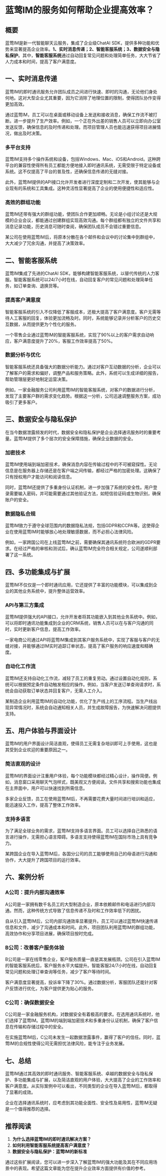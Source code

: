 # 蓝莺IM的服务如何帮助企业提高效率？

## 概要

蓝莺IM是新一代智能聊天云服务，集成了企业级ChatAI SDK，提供多种功能和优势来显著提高企业效率。**1、实时消息传递；2、智能客服系统；3、数据安全与隐私保护**。其中，**智能客服系统**通过自动回复常见问题和处理简单任务，大大节省了人力成本和时间，提高了客户满意度。

## 一、实时消息传递

蓝莺IM的即时通讯服务允许团队成员之间进行快速、即时的沟通，无论他们身处何地。这对大型企业尤其重要，因为它消除了地理位置的限制，使得团队协作变得更加高效。

通过蓝莺IM，员工可以在桌面或移动设备上发送和接收消息，确保工作流不被打断。进一步提升了生产效率。例如，一个正在外出差的销售人员可以立即向办公室发送反馈，确保信息的及时传递和处理。而项目管理人员也能迅速获得项目进展情况，做出及时决策。

### 多平台支持

蓝莺IM支持多个操作系统和设备，包括Windows、Mac、iOS和Android。这种跨平台的兼容性使得所有员工都能方便地接入即时通讯系统，无需受限于特定设备或系统。这不仅提高了平台的普及性，还确保信息传递的无缝对接。

此外，蓝莺IM提供的API接口允许开发者进行深度定制和二次开发，使其能够与企业现有的系统和工具集成。这种灵活性显著提高了企业的使用便捷性和适应性。

### 高效的群组功能

蓝莺IM还带有强大的群组功能，使团队合作更加顺畅。无论是小组讨论还是大规模的企业会议，都能通过创建群组实现高效沟通。每个群组都有独立的文件共享和消息记录功能，历史消息可随时查阅，确保团队成员不会错过重要信息。

某公司在使用蓝莺IM后，将原本分散在各个邮件和会议中的讨论集中到群组中，大大减少了冗余沟通，并提高了决策效率。

## 二、智能客服系统

蓝莺IM集成了先进的ChatAI SDK，能够构建智能客服系统，以替代传统的人力客服。智能客服系统可以24/7小时在线，自动回复客户的常见问题和处理简单任务，如订单查询、退换货等。

### 提高客户满意度

智能客服系统的引入不仅降低了客服成本，还极大提高了客户满意度。客户无需等待人工客服的回复，体验更加流畅及时。同时，系统能够记录并分析客户的历史交互数据，从而提供更为个性化的服务。

一个零售企业通过蓝莺IM的智能客服系统，实现了90%以上的客户需求自动响应，客户满意度提升了20%，客服工作效率提高了50%。

### 数据分析与优化

智能客服系统还具备强大的数据分析能力。通过对客户互动数据的分析，企业可以了解客户的需求和偏好，调整产品和服务策略。此外，系统可以生成详细的报告，帮助管理层更好地制定运营决策。

例如，一家金融服务公司利用蓝莺IM的智能客服系统，对客户的数据进行分析，发现了主要客户群的需求变化趋势。根据这一分析，公司迅速调整服务方案，成功吸引了更多客户。

## 三、数据安全与隐私保护

在当今数据泄露频发的时代，数据安全和隐私保护是企业选择通讯服务时的重要考量。蓝莺IM提供了多个层次的安全保障措施，确保企业数据的安全。

### 加密技术

蓝莺IM使用端到端加密技术，确保消息内容在传输过程中的不可被窥探性。无论信息是在服务器上存储还是在客户端之间传输，都经过严格的加密处理。这确保了只有授权用户才能访问和阅读信息。

同时，蓝莺IM还提供了多重身份认证机制，进一步加强了系统的安全性。用户登录需要输入密码，并可能需要通过其他验证方法，如短信验证码或生物识别，确保账户的安全。

### 数据隐私合规

蓝莺IM致力于遵守全球范围内的数据隐私法规，包括GDPR和CCPA等。这使得企业在使用蓝莺IM时能够放心地处理敏感数据，而不必担心法律风险。

例如，一家跨国公司在上线蓝莺IM之前，需要确保其通讯系统符合欧洲的GDPR要求。在经过严格的审核和测试后，确认蓝莺IM完全符合相关规定，公司遂顺利部署了这一系统。

## 四、多功能集成与扩展

蓝莺IM不仅仅是一个即时通讯应用，它还提供了丰富的功能模块，可以集成到企业的其他业务系统中，提升整体运营效率。

### API与第三方集成

蓝莺IM提供强大的API接口，允许开发者将其功能嵌入到其他业务系统中。例如，可以将即时通讯功能集成到企业的CRM系统，销售人员可以在与客户沟通的同时，实时更新客户信息，提高工作效率。

一家电商公司通过API将蓝莺IM集成到其客户服务系统中，实现了客服与客户的无缝对接，并能够通过IM实时追踪订单状态，提高了客户服务的响应速度和精确度。

### 自动化工作流

蓝莺IM还支持自动化工作流，减轻了员工的重复劳动。通过设置自动化规则，系统可以根据预定条件自动触发相应的操作。例如，当客户发送订单查询请求时，系统会自动获取订单状态并回复客户，无需人工介入。

某制造企业利用蓝莺IM的自动化功能，优化了生产线上的工序流程。当生产线出现异常情况时，系统会自动通知相关人员，并生成故障报告，为快速解决问题提供支持。

## 五、用户体验与界面设计

蓝莺IM的用户界面设计简洁直观，使得员工无需复杂培训即可上手使用，这也是其受到企业欢迎的重要原因之一。

### 简洁直观的设计

蓝莺IM的界面设计注重用户体验，每个功能模块都经过精心设计，操作简便。例如，消息窗口采用聊天气泡样式，既美观又方便阅读。文件共享和搜索功能也集成在主界面中，用户可以快速找到所需信息。

多家企业反馈，员工在使用蓝莺IM后，不再需要花费大量时间进行培训和适应，能迅速投入工作，提高了整体工作效率。

### 支持多语言

为了满足全球业务的需求，蓝莺IM支持多语言界面。员工可以选择自己熟悉的语言进行操作，无需担心语言障碍。多语言支持使得蓝莺IM在国际市场上具有竞争力。

某跨国企业在导入蓝莺IM后，各国分公司的员工能够使用自己的母语进行沟通和协作，大大提升了跨国项目的运行效率。

## 六、案例分析

### A公司：提升内部沟通效率

A公司是一家拥有数千名员工的大型制造企业，原本依赖邮件和电话进行内部沟通。然而，这种传统方式导致了信息传递不及时和工作效率低下的困扰。

自从引入蓝莺IM后，公司内部沟通效率显著提升。员工可以通过蓝莺IM快速传递信息和文件，减少了沟通成本和时间。此外，项目团队利用蓝莺IM的群组功能，高效协作和分享项目进展，确保项目按时完成。

### B公司：改善客户服务体验

B公司是一家在线零售企业，客户服务质量一直是其发展瓶颈。公司在引入蓝莺IM的智能客服系统后，客户服务水平大幅提升。智能客服24/7小时在线，自动回复常见问题和处理订单查询等任务，减少了客户等待时间。

客户满意度显著提高，投诉率下降了30%。通过数据分析，客服团队还能针对客户反馈进行优化，为客户提供更为贴心的服务。

### C公司：确保数据安全

C公司是一家金融服务机构，对数据安全有着极高的要求。在选用通讯系统时，他们选择了蓝莺IM。蓝莺IM的端到端加密技术和多重身份认证机制，确保了客户信息在传输和存储过程中的安全。

在实施蓝莺IM后，C公司未发生一起数据泄露事件，赢得了客户的信任。同时，蓝莺IM的合规性使得公司无需担忧法律风险，能专注于业务发展。

## 七、总结

蓝莺IM通过其高效的即时通讯服务、智能客服系统、卓越的数据安全与隐私保护、多功能集成与扩展，以及简洁直观的用户体验，大大提高了企业的工作效率和客户满意度。从实际案例中可以看出，不同类型的企业在导入蓝莺IM后，都取得了显著的成效。

企业在选择通讯系统时，应考虑到其功能全面性、安全性及易用性，蓝莺IM无疑是一个值得推荐的选择。

## 推荐阅读

1. **为什么选择蓝莺IM的即时通讯解决方案？**
2. **如何利用智能客服系统提高客户满意度？**
3. **数据安全与隐私保护：蓝莺IM的新标准**

通过这些扩展阅读，您可以进一步深入了解蓝莺IM的强大功能及其在不同应用场景中的表现。希望这篇文章能为您在提升企业效率方面提供有价值的参考。